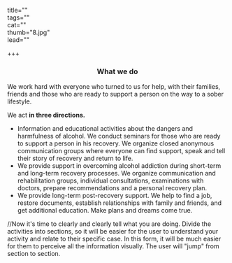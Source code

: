title=""  
tags=""  
cat=""  
thumb="8.jpg"  
lead=""  

+++

<h3 style="text-align:center;">What we do</h3>

We work hard with everyone who turned to us for help, with their families, friends and those who are ready to support a person on the way to a sober lifestyle.

We act **in three directions.**

- Information and educational activities about the dangers and harmfulness of alcohol. We conduct seminars for those who are ready to support a person in his recovery. We organize closed anonymous communication groups where everyone can find support, speak and tell their story of recovery and return to life.
- We provide support in overcoming alcohol addiction during short-term and long-term recovery processes. We organize communication and rehabilitation groups, individual consultations, examinations with doctors, prepare recommendations and a personal recovery plan.
- We provide long-term post-recovery support. We help to find a job, restore documents, establish relationships with family and friends, and get additional education. Make plans and dreams come true.

//Now it's time to clearly and clearly tell what you are doing. Divide the activities into sections, so it will be easier for the user to understand your activity and relate to their specific case. In this form, it will be much easier for them to perceive all the information visually. The user will "jump" from section to section.
 
